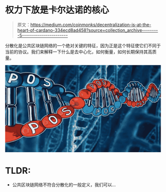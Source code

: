 # 权力下放是卡尔达诺的核心

> 原文：<https://medium.com/coinmonks/decentralization-is-at-the-heart-of-cardano-334ecd8ad458?source=collection_archive---------5----------------------->

分散化是公共区块链网络的一个绝对关键的特征，因为正是这个特征使它们不同于当前的协议。我们来解释一下什么是去中心化，如何衡量，如何长期保持其高质量。

![](img/97a875ead4386eb5f0803fb36b7a8d0f.png)

# TLDR:

*   公共区块链网络不符合分散化的一般定义，我们可以…